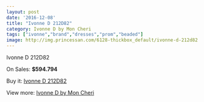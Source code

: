 ```yaml
---
layout: post
date: '2016-12-08'
title: "Ivonne D 212D82"
category: Ivonne D by Mon Cheri
tags: ["ivonne","brand","dresses","prom","beaded"]
image: http://img.princessan.com/6128-thickbox_default/ivonne-d-212d82.jpg
---
```

Ivonne D 212D82

On Sales: **$594.794**
<a href="https://www.princessan.com/en/ivonne-d-by-mon-cheri/2804-ivonne-d-212d82.html"><amp-img layout="responsive" width="600" height="600" src="//img.princessan.com/6128-thickbox_default/ivonne-d-212d82.jpg" alt="Ivonne D 212D82 0" /></a>
<a href="https://www.princessan.com/en/ivonne-d-by-mon-cheri/2804-ivonne-d-212d82.html"><amp-img layout="responsive" width="600" height="600" src="//img.princessan.com/6129-thickbox_default/ivonne-d-212d82.jpg" alt="Ivonne D 212D82 1" /></a>

Buy it: [Ivonne D 212D82](https://www.princessan.com/en/ivonne-d-by-mon-cheri/2804-ivonne-d-212d82.html "Ivonne D 212D82")

View more: [Ivonne D by Mon Cheri](https://www.princessan.com/en/23-ivonne-d-by-mon-cheri "Ivonne D by Mon Cheri")